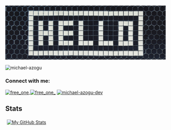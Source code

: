 ![saying hello world](say-hello.jpg)

<p align="left">
  <img src="https://komarev.com/ghpvc/?username=michael-azogu&label=Profile%20views&color=0e75b6&style=flat" alt="michael-azogu" />
</p>

<h3 align="left">Connect with me:</h3>

<p align="left">
  <a href="https://dev.to/free_one" target="blank">
    <img align="center" src="https://raw.githubusercontent.com/rahuldkjain/github-profile-readme-generator/master/src/images/icons/Social/devto.svg" alt="free_one" height="30" width="40" />
  </a>
  <a href="https://twitter.com/free_one_" target="blank"><img align="center" src="https://raw.githubusercontent.com/rahuldkjain/github-profile-readme-generator/master/src/images/icons/Social/twitter.svg" alt="free_one_" height="30" width="40" /></a>
  <a href="https://linkedin.com/in/michael-azogu-dev" target="blank"><img align="center" src="https://raw.githubusercontent.com/rahuldkjain/github-profile-readme-generator/master/src/images/icons/Social/linked-in-alt.svg" alt="michael-azogu-dev" height="30" width="40" /></a>

</p>




## Stats
<a href="https://github.com/michael-azogu">
  <img align="center" style="margin:0.3rem" src="https://github-readme-stats.vercel.app/api?username=michael-azogu&show_icons=true&line_height=27&count_private=true&title_color=ffffff&text_color=c9cacc&icon_color=4AB097&bg_color=1A2B34" alt="My GitHub Stats" />
</a>
